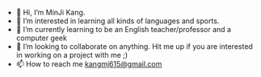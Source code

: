 - 👋 Hi, I’m MinJi Kang. 
- 👀 I’m interested in learning all kinds of languages and sports.
- 🌱 I’m currently learning to be an English teacher/professor and a computer geek 
- 💞️ I’m looking to collaborate on anything. Hit me up if you are interested in working on a project with me ;) 
- 📫 How to reach me kangmj615@gmail.com  

<!---
kangmj615/kangmj615 is a ✨ special ✨ repository because its `README.md` (this file) appears on your GitHub profile.
You can click the Preview link to take a look at your changes.
--->
